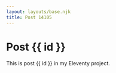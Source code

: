 ```yaml
---
layout: layouts/base.njk
title: Post 14105
---
```


# Post {{ id }}

This is post {{ id }} in my Eleventy project.
